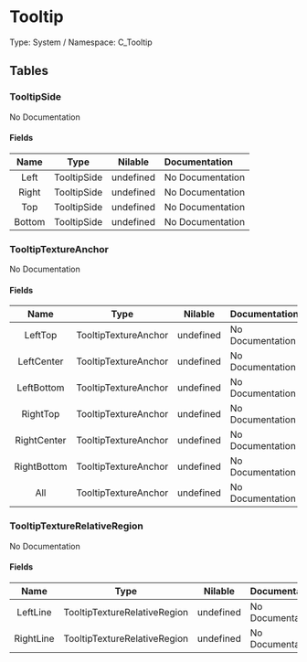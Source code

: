 # Tooltip

Type: System / Namespace: C_Tooltip

## Tables

### TooltipSide

No Documentation

#### Fields
|Name|Type|Nilable|Documentation|
|:---:|:---:|:---:|:---|
|Left|TooltipSide|undefined|No Documentation|
|Right|TooltipSide|undefined|No Documentation|
|Top|TooltipSide|undefined|No Documentation|
|Bottom|TooltipSide|undefined|No Documentation|
### TooltipTextureAnchor

No Documentation

#### Fields
|Name|Type|Nilable|Documentation|
|:---:|:---:|:---:|:---|
|LeftTop|TooltipTextureAnchor|undefined|No Documentation|
|LeftCenter|TooltipTextureAnchor|undefined|No Documentation|
|LeftBottom|TooltipTextureAnchor|undefined|No Documentation|
|RightTop|TooltipTextureAnchor|undefined|No Documentation|
|RightCenter|TooltipTextureAnchor|undefined|No Documentation|
|RightBottom|TooltipTextureAnchor|undefined|No Documentation|
|All|TooltipTextureAnchor|undefined|No Documentation|
### TooltipTextureRelativeRegion

No Documentation

#### Fields
|Name|Type|Nilable|Documentation|
|:---:|:---:|:---:|:---|
|LeftLine|TooltipTextureRelativeRegion|undefined|No Documentation|
|RightLine|TooltipTextureRelativeRegion|undefined|No Documentation|